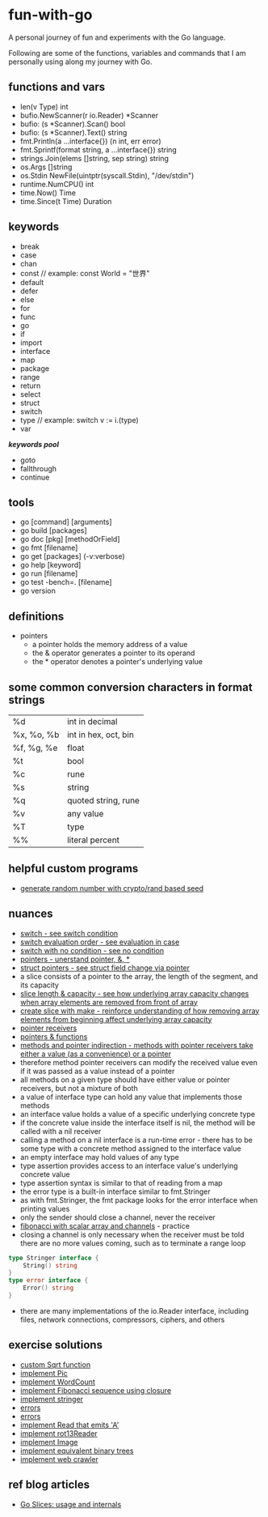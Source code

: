 # fun-with-go

A personal journey of fun and experiments with the Go language.

Following are some of the functions, variables and commands that
I am personally using along my journey with Go.

## functions and vars

- len(v Type) int
- bufio.NewScanner(r io.Reader) \*Scanner
- bufio: (s \*Scanner).Scan() bool
- bufio: (s \*Scanner).Text() string
- fmt.Println(a ...interface{}) (n int, err error)
- fmt.Sprintf(format string, a ...interface{}) string
- strings.Join(elems []string, sep string) string
- os.Args []string
- os.Stdin NewFile(uintptr(syscall.Stdin), "/dev/stdin")
- runtime.NumCPU() int
- time.Now() Time
- time.Since(t Time) Duration

## keywords

- break
- case
- chan
- const // example: const World = "世界"
- default
- defer
- else
- for
- func
- go
- if
- import
- interface
- map
- package
- range
- return
- select
- struct
- switch
- type // example: switch v := i.(type)
- var

**_keywords pool_**

- goto
- fallthrough
- continue

## tools

- go [command] [arguments]
- go build [packages]
- go doc [pkg] [methodOrField]
- go fmt [filename]
- go get [packages] (-v:verbose)
- go help [keyword]
- go run [filename]
- go test -bench=. [filename]
- go version

## definitions

- pointers
  - a pointer holds the memory address of a value
  - the & operator generates a pointer to its operand
  - the \* operator denotes a pointer's underlying value

## some common conversion characters in format strings

|            |                      |
| ---------- | -------------------- |
| %d         | int in decimal       |
| %x, %o, %b | int in hex, oct, bin |
| %f, %g, %e | float                |
| %t         | bool                 |
| %c         | rune                 |
| %s         | string               |
| %q         | quoted string, rune  |
| %v         | any value            |
| %T         | type                 |
| %%         | literal percent      |

## helpful custom programs

- [generate random number with crypto/rand based seed](./tour/2.basics/1.pkg_var_func/1.packages/packages.go)

## nuances

- [switch - see switch condition](./tour/2.basics/2.flow_ctrl/9.switch/switch.go)
- [switch evaluation order - see evaluation in case](./tour/2.basics/2.flow_ctrl/10.switch_eval_order/switch_eval_order.go)
- [switch with no condition - see no condition](./tour/2.basics/2.flow_ctrl/11.switch_with_no_cond/switch_with_no_cond.go)
- [pointers - unerstand pointer, &, \*](./tour/2.basics/3.more_types/1.pointers/pointers.go)
- [struct pointers - see struct field change via pointer](./tour/2.basics/3.more_types/4.struct_pointers/struct_pointers.go)
- a slice consists of a pointer to the array, the length of the segment, and its capacity
- [slice length & capacity - see how underlying array capacity changes when array elements are removed from front of array](./tour/2.basics/3.more_types/11.slice_len_cap/slice_len_cap.go)
- [create slice with make - reinforce understanding of how removing array elements from beginning affect underlying array capacity](./tour/2.basics/3.more_types/13.create_slice_make/create_slice_make.go)
- [pointer receivers](./tour/3.methods_and_interfaces/4.methods_pointers/methods_pointers.go)
- [pointers & functions](./tour/3.methods_and_interfaces/5.pointers_and_functions/pointers_and_functions.go)
- [methods and pointer indirection - methods with pointer receivers take either a value (as a convenience) or a pointer](./tour/3.methods_and_interfaces/6.methods_and_pointer_indirection/methods_and_pointer_indirection.go)
- therefore method pointer receivers can modify the received value even if it was passed as a value instead of a pointer
- all methods on a given type should have either value or pointer receivers, but not a mixture of both
- a value of interface type can hold any value that implements those methods
- an interface value holds a value of a specific underlying concrete type
- if the concrete value inside the interface itself is nil, the method will be called with a nil receiver
- calling a method on a nil interface is a run-time error - there has to be some type with a concrete method assigned to the interface value
- an empty interface may hold values of any type
- type assertion provides access to an interface value's underlying concrete value
- type assertion syntax is similar to that of reading from a map
- the error type is a built-in interface similar to fmt.Stringer
- as with fmt.Stringer, the fmt package looks for the error interface when printing values
- only the sender should close a channel, never the receiver
- [fibonacci with scalar array and channels](./tour/4.concurrency/4.range_and_close/range_and_close.go) - practice
- closing a channel is only necessary when the receiver must be told there are no more values coming, such as to terminate a range loop

```go
type Stringer interface {
    String() string
}
type error interface {
    Error() string
}
```

- there are many implementations of the io.Reader interface, including files, network connections, compressors, ciphers, and others

## exercise solutions

- [custom Sqrt function](./tour/2.basics/2.flow_ctrl/8.exe_loops_funcs/exe_loops_funcs.go)
- [implement Pic](./tour/2.basics/3.more_types/18.exe_slices/exe_slices.go)
- [implement WordCount](./tour/2.basics/3.more_types/23.exe_maps/exe_maps.go)
- [implement Fibonacci sequence using closure](./tour/2.basics/3.more_types/26.exe_fib_closure/exe_fib_closure.go)
- [implement stringer](./tour/3.methods_and_interfaces/18.exe_stringers/exe_stringers.go)
- [errors](./tour/3.methods_and_interfaces/20.exe_errors/exe_errors.go)
- [errors](./tour/3.methods_and_interfaces/20.exe_errors/exe_errors.go)
- [implement Read that emits 'A'](./tour/3.methods_and_interfaces/22.exe_readers/exe_readers.go)
- [implement rot13Reader](./tour/3.methods_and_interfaces/23.exe_rot13_reader/exe_rot13_reader.go)
- [implement Image](./tour/3.methods_and_interfaces/25.exe_images/exe_images.go)
- [implement equivalent binary trees](./tour/4.concurrency/7-8.exe_eq_binary_trees/exe_eq_binary_trees.go)
- [implement web crawler](./tour/4.concurrency/10.exe_web_crawler/exe_web_crawler.go)

## ref blog articles

- [Go Slices: usage and internals](https://blog.golang.org/slices-intro)
